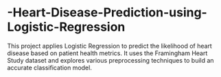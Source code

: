 # -Heart-Disease-Prediction-using-Logistic-Regression
This project applies Logistic Regression to predict the likelihood of heart disease based on patient health metrics. It uses the Framingham Heart Study dataset and explores various preprocessing techniques to build an accurate classification model.
